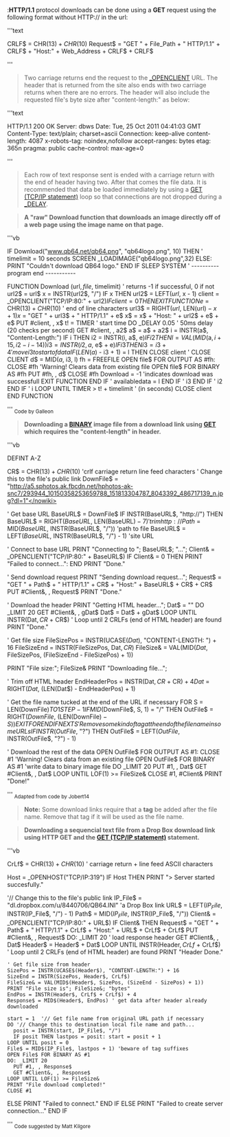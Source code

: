 :**HTTP/1.1** protocol downloads can be done using a **GET** request using the following format without HTTP:// in the url:

'''text

CRLF$ = CHR$(13) + CHR$(10)
Request$ = "GET " + File_Path + " HTTP/1.1" + CRLF$ + "Host:" + Web_Address + CRLF$ + CRLF$

'''

>  Two carriage returns end the request to the [_OPENCLIENT](_OPENCLIENT) URL. The header that is returned from the site also ends with two carriage returns when there are no errors. The header will also include the requested file's byte size after "content-length:" as below:

'''text

HTTP/1.1 200 OK
Server: dbws
Date: Tue, 25 Oct 2011 04:41:03 GMT
Content-Type: text/plain; charset=ascii
Connection: keep-alive
content-length: 4087
x-robots-tag: noindex,nofollow
accept-ranges: bytes
etag: 365n
pragma: public
cache-control: max-age=0 

'''

>  Each row of text response sent is ended with a carriage return with the end of header having two. After that comes the file data.
>  It is recommended that data be loaded immediately by using a [GET (TCP/IP statement)](GET (TCP/IP statement)) loop so that connections are not dropped during a [_DELAY](_DELAY).


>  **A "raw" Download function that downloads an image directly off of a web page using the image name on that page.**

'''vb

IF Download("www.qb64.net/qb64.png", "qb64logo.png", 10) THEN ' timelimit = 10 seconds
 SCREEN _LOADIMAGE("qb64logo.png",32)
ELSE: PRINT "Couldn't download QB64 logo."
END IF
SLEEP
SYSTEM
' ---------- program end -----------

FUNCTION Download (url$, file$, timelimit) ' returns -1 if successful, 0 if not
url2$ = url$
x = INSTR(url2$, "/")
IF x THEN url2$ = LEFT$(url$, x - 1)
client = _OPENCLIENT("TCP/IP:80:" + url2$)
IF client = 0 THEN EXIT FUNCTION
e$ = CHR$(13) + CHR$(10) ' end of line characters
url3$ = RIGHT$(url$, LEN(url$) - x + 1)
x$ = "GET " + url3$ + " HTTP/1.1" + e$
x$ = x$ + "Host: " + url2$ + e$ + e$
PUT #client, , x$
t! = TIMER ' start time
DO
    _DELAY 0.05 ' 50ms delay (20 checks per second)
    GET #client, , a2$
    a$ = a$ + a2$
    i = INSTR(a$, "Content-Length:")
    IF i THEN
      i2 = INSTR(i, a$, e$)
      IF i2 THEN
      l = VAL(MID$(a$, i + 15, i2 - i -14))
      i3 = INSTR(i2, a$, e$ + e$)
        IF i3 THEN
          i3 = i3 + 4 'move i3 to start of data
          IF (LEN(a$) - i3 + 1) = l THEN
            CLOSE client ' CLOSE CLIENT
            d$ = MID$(a$, i3, l)
            fh = FREEFILE
            OPEN file$ FOR OUTPUT AS #fh: CLOSE #fh 'Warning! Clears data from existing file
            OPEN file$ FOR BINARY AS #fh
            PUT #fh, , d$
            CLOSE #fh
            Download = -1 'indicates download was successfull
            EXIT FUNCTION
          END IF ' availabledata = l
        END IF ' i3
      END IF ' i2
    END IF ' i
LOOP UNTIL TIMER > t! + timelimit ' (in seconds)
CLOSE client
END FUNCTION 

''' 
<sub>Code by Galleon</sub>


>  **Downloading a [BINARY](BINARY) image file from a download link using [GET](GET) which requires the "content-length" in header.**

'''vb

DEFINT A-Z

CR$ = CHR$(13) + CHR$(10) 'crlf carriage return line feed characters
' Change this to the file's public link
<nowiki>DownFile$ = "http://a5.sphotos.ak.fbcdn.net/hphotos-ak-snc7/293944_10150358253659788_151813304787_8043392_486717139_n.jpg?dl=1"</nowiki>

' Get base URL
BaseURL$ = DownFile$
IF INSTR(BaseURL$, "http://") THEN BaseURL$ = RIGHT$(BaseURL$, LEN(BaseURL$) - 7) 'trim http://
Path$ = MID$(BaseURL$, INSTR(BaseURL$, "/")) 'path to file
BaseURL$ = LEFT$(BaseURL$, INSTR(BaseURL$, "/") - 1) 'site URL


' Connect to base URL
PRINT "Connecting to "; BaseURL$; "...";
Client& = _OPENCLIENT("TCP/IP:80:" + BaseURL$)
IF Client& = 0 THEN PRINT "Failed to connect...": END
PRINT "Done."

' Send download request
PRINT "Sending download request...";
Request$ = "GET " + Path$ + " HTTP/1.1" + CR$ + "Host:" + BaseURL$ + CR$ + CR$
PUT #Client&, , Request$
PRINT "Done."

' Download the header
PRINT "Getting HTML header...";
Dat$ = ""
DO
   _LIMIT 20
   GET #Client&, , gDat$
   Dat$ = Dat$ + gDat$
LOOP UNTIL INSTR(Dat$, CR$ + CR$) ' Loop until 2 CRLFs (end of HTML header) are found
PRINT "Done."

' Get file size
FileSizePos = INSTR(UCASE$(Dat$), "CONTENT-LENGTH: ") + 16
FileSizeEnd = INSTR(FileSizePos, Dat$, CR$)
FileSize& = VAL(MID$(Dat$, FileSizePos, (FileSizeEnd - FileSizePos) + 1))

PRINT "File size:"; FileSize&
PRINT "Downloading file...";

' Trim off HTML header
EndHeaderPos = INSTR(Dat$, CR$ + CR$) + 4
Dat$ = RIGHT$(Dat$, (LEN(Dat$) - EndHeaderPos) + 1)

' Get the file name tucked at the end of the URL if necessary
FOR S = LEN(DownFile$) TO 1 STEP -1
   IF MID$(DownFile$, S, 1) = "/" THEN
      OutFile$ = RIGHT$(DownFile$, (LEN(DownFile$) - S))
      EXIT FOR
   END IF
NEXT S
' Remove some kind of tag at the end of the file name in some URLs
IF INSTR(OutFile$, "?") THEN OutFile$ = LEFT$(OutFile$, INSTR(OutFile$, "?") - 1)

' Download the rest of the data
OPEN OutFile$ FOR OUTPUT AS #1: CLOSE #1 'Warning! Clears data from an existing file
OPEN OutFile$ FOR BINARY AS #1 'write data to binary image file
DO
   _LIMIT 20
   PUT #1, , Dat$
   GET #Client&, , Dat$
LOOP UNTIL LOF(1) >= FileSize&
CLOSE #1, #Client&
PRINT "Done!" 

'''
<sub>Adapted from code by Jobert14</sub>
>  **Note:** Some download links require that a **tag** be added after the file name. Remove that tag if it will be used as the file name.


>  **Downloading a sequencial text file from a Drop Box download link using HTTP GET and the  [GET (TCP/IP statement)](GET (TCP/IP statement)) statement.**

'''vb

CrLf$ = CHR$(13) + CHR$(10) ' carriage return + line feed ASCII characters

Host = _OPENHOST("TCP/IP:319")
IF Host THEN
  PRINT "> Server started succesfully."

  '// Change this to the file's public link
  IP_File$ = "dl.dropbox.com/u/8440706/QB64.INI" 'a Drop Box link
  URL$ = LEFT$(IP_File$, INSTR(IP_File$, "/") - 1)
  Path$ = MID$(IP_File$, INSTR(IP_File$, "/"))
  Client& = _OPENCLIENT("TCP/IP:80:" + URL$)
  IF Client& THEN
    Request$ = "GET " + Path$ + " HTTP/1.1" + CrLf$ + "Host:" + URL$ + CrLf$ + CrLf$
    PUT #Client&, , Request$
    DO: _LIMIT 20 '              load response header
      GET #Client&, , Dat$
      Header$ = Header$ + Dat$
    LOOP UNTIL INSTR(Header$, CrLf$ + CrLf$) ' Loop until 2 CRLFs (end of HTML header) are found
    PRINT "Header Done."

    ' Get file size from header
    SizePos = INSTR(UCASE$(Header$), "CONTENT-LENGTH:") + 16
    SizeEnd = INSTR(SizePos, Header$, CrLf$)
    FileSize& = VAL(MID$(Header$, SizePos, (SizeEnd - SizePos) + 1))
    PRINT "File size is"; FileSize&; "bytes"
    EndPos = INSTR(Header$, CrLf$ + CrLf$) + 4
    Response$ = MID$(Header$, EndPos) ' get data after header already downloaded

    start = 1  '// Get file name from original URL path if necessary
    DO '// Change this to destination local file name and path...
      posit = INSTR(start, IP_File$, "/")
      IF posit THEN lastpos = posit: start = posit + 1
    LOOP UNTIL posit = 0
    File$ = MID$(IP_File$, lastpos + 1) 'beware of tag suffixes
    OPEN File$ FOR BINARY AS #1
    DO: _LIMIT 20
      PUT #1, , Response$
      GET #Client&, , Response$
    LOOP UNTIL LOF(1) >= FileSize&
    PRINT "File download completed!"
    CLOSE #1
  ELSE
    PRINT "Failed to connect."
  END IF
ELSE
  PRINT "Failed to create server connection..."
END IF 

'''
<sub>Code suggested by Matt Kilgore</sub>



